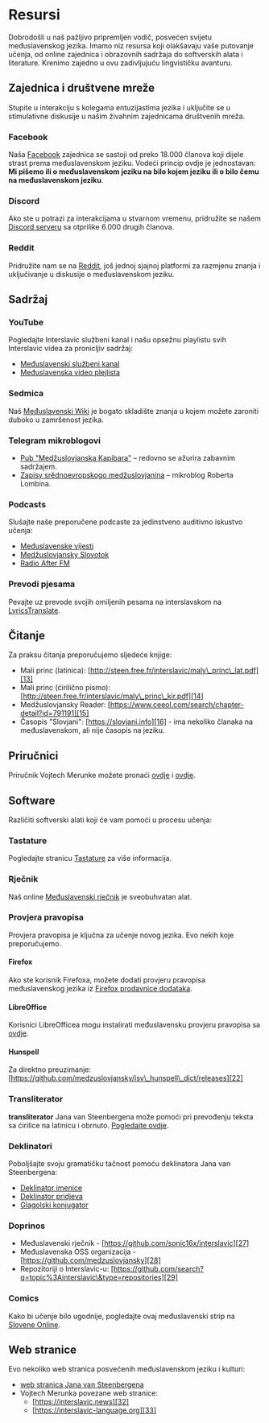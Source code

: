 

# Resursi

Dobrodošli u naš pažljivo pripremljen vodič, posvećen svijetu međuslavenskog jezika. Imamo niz resursa koji olakšavaju vaše putovanje učenja, od online zajednica i obrazovnih sadržaja do softverskih alata i literature. Krenimo zajedno u ovu zadivljujuću lingvističku avanturu.

## Zajednica i društvene mreže

Stupite u interakciju s kolegama entuzijastima jezika i uključite se u stimulativne diskusije u našim živahnim zajednicama društvenih mreža.

### Facebook

Naša [Facebook][1] zajednica se sastoji od preko 18.000 članova koji dijele strast prema međuslavenskom jeziku. Vodeći princip ovdje je jednostavan: **Mi pišemo ili o međuslavenskom jeziku na bilo kojem jeziku ili o bilo čemu na međuslavenskom jeziku**.

### Discord

Ako ste u potrazi za interakcijama u stvarnom vremenu, pridružite se našem [Discord serveru][2] sa otprilike 6.000 drugih članova.

### Reddit

Pridružite nam se na [Reddit][3], još jednoj sjajnoj platformi za razmjenu znanja i uključivanje u diskusije o međuslavenskom jeziku.

## Sadržaj

### YouTube

Pogledajte Interslavic službeni kanal i našu opsežnu playlistu svih Interslavic videa za pronicljiv sadržaj:

- [Međuslavenski službeni kanal][4]
- [Međuslavenska video plejlista][5]

### Sedmica

Naš [Međuslavenski Wiki][6] je bogato skladište znanja u kojem možete zaroniti duboko u zamršenost jezika.

### Telegram mikroblogovi

- [Pub "Medžuslovjanska Kapibara"][7] – redovno se ažurira zabavnim sadržajem.
- [Zapisy srědnoevropskogo medžuslovjanina][8] – mikroblog Roberta Lombina.

### Podcasts

Slušajte naše preporučene podcaste za jedinstveno auditivno iskustvo učenja:

- [Međuslavenske vijesti][9]
- [Medžuslovjansky Slovotok][10]
- [Radio After FM][11]

### Prevodi pjesama

Pevajte uz prevode svojih omiljenih pesama na interslavskom na [LyricsTranslate][12].

## Čitanje

Za praksu čitanja preporučujemo sljedeće knjige:

- Mali princ (latinica): [http://steen.free.fr/interslavic/maly\_princ\_lat.pdf][13]
- Mali princ (ćirilično pismo): [http://steen.free.fr/interslavic/maly\_princ\_kir.pdf][14]
- Medžuslovjansky Reader: [https://www.ceeol.com/search/chapter-detail?id=791191][15]
- Časopis "Slovjani": [https://slovjani.info][16] - ima nekoliko članaka na međuslavenskom, ali nije časopis na jeziku.

## Priručnici

Priručnik Vojtech Merunke možete pronaći [ovdje][17] i [ovdje][15].

## Software

Različiti softverski alati koji će vam pomoći u procesu učenja:

### Tastature

Pogledajte stranicu [Tastature][18] za više informacija.

### Rječnik

Naš online [Međuslavenski rječnik][19] je sveobuhvatan alat.

### Provjera pravopisa

Provjera pravopisa je ključna za učenje novog jezika. Evo nekih koje preporučujemo.

#### Firefox

Ako ste korisnik Firefoxa, možete dodati provjeru pravopisa međuslavenskog jezika iz [Firefox prodavnice dodataka][20].

#### LibreOffice

Korisnici LibreOfficea mogu instalirati međuslavensku provjeru pravopisa sa [ovdje][21].

#### Hunspell

Za direktno preuzimanje: [https://github.com/medzuslovjansky/isv\_hunspell\_dict/releases][22]

### Transliterator

**transliterator** Jana van Steenbergena može pomoći pri prevođenju teksta sa ćirilice na latinicu i obrnuto. [Pogledajte ovdje][23].

### Deklinatori

Poboljšajte svoju gramatičku tačnost pomoću deklinatora Jana van Steenbergena:

- [Deklinator imenice][24]
- [Deklinator pridjeva][25]
- [Glagolski konjugator][26]

### Doprinos

- Međuslavenski rječnik - [https://github.com/sonic16x/interslavic][27]
- Međuslavenska OSS organizacija - [https://github.com/medzuslovjansky][28]
- Repozitoriji o Interslavic-u: [https://github.com/search?q=topic%3Ainterslavic\&type=repositories][29]

### Comics

Kako bi učenje bilo ugodnije, pogledajte ovaj međuslavenski strip na [Slovene Online][30].

## Web stranice

Evo nekoliko web stranica posvećenih međuslavenskom jeziku i kulturi:

- [web stranica Jana van Steenbergena][31]
- Vojtech Merunka povezane web stranice:
  - [https://interslavic.news][32]
  - [https://interslavic-language.org][33]

[1]: https://www.facebook.com/groups/interslavic

[2]: https://discord.com/invite/n3saqm27QW

[3]: https://www.reddit.com/r/interslavic/

[4]: https://www.youtube.com/channel/UCShYXuD2TyJlYd9UWUUiYiA

[5]: https://www.youtube.com/playlist?list=PLT_X5HnKrXoiL3a5oK9Tv977JI8ijvFNM

[6]: https://isv.miraheze.org/

[7]: https://t.me/interslavicthings

[8]: https://t.me/zapiskysm

[9]: https://interslavic.news/podkast

[10]: https://linktr.ee/medzuslovjansky.slovotok

[11]: https://tyflonet.com/siciliano/arhiv/

[12]: https://lyricstranslate.com/language/interslavic

[13]: http://steen.free.fr/interslavic/maly_princ_lat.pdf

[14]: http://steen.free.fr/interslavic/maly_princ_kir.pdf

[15]: https://www.ceeol.com/search/chapter-detail?id=791191

[16]: https://slovjani.info

[17]: https://www.patro.cz/interslavic-zonal-constructed-language/

[18]: ./keyboards.md

[19]: https://interslavic-dictionary.com/

[20]: https://addons.mozilla.org/en-US/firefox/addon/interslavic-spellcheck/

[21]: https://extensions.libreoffice.org/en/extensions/show/15995

[22]: https://github.com/medzuslovjansky/isv_hunspell_dict/releases

[23]: http://steen.free.fr/interslavic/transliterator.html

[24]: http://steen.free.fr/interslavic/declinator.html

[25]: http://steen.free.fr/interslavic/adjectivator.html

[26]: http://steen.free.fr/interslavic/conjugator.html

[27]: https://github.com/sonic16x/interslavic

[28]: https://github.com/medzuslovjansky

[29]: https://github.com/search?q=topic%3Ainterslavic&type=repositories

[30]: https://slovene.online/animation/1.0/msl/index.html

[31]: http://steen.free.fr/interslavic

[32]: https://interslavic.news

[33]: https://interslavic-language.org

